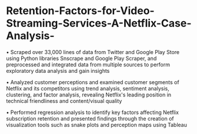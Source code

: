 # Retention-Factors-for-Video-Streaming-Services-A-Netflix-Case-Analysis-

•	Scraped over 33,000 lines of data from Twitter and Google Play Store using Python libraries Snscrape and Google Play Scraper, and preprocessed and integrated data from multiple sources to perform exploratory data analysis and gain insights

•	Analyzed customer perceptions and examined customer segments of Netflix and its competitors using trend analysis, sentiment analysis, clustering, and factor analysis, revealing Netflix's leading position in technical friendliness and content/visual quality

•	Performed regression analysis to identify key factors affecting Netflix subscription retention and presented findings through the creation of visualization tools such as snake plots and perception maps using Tableau 


